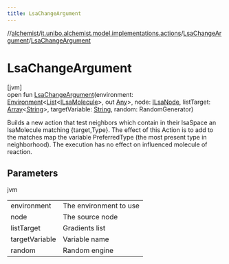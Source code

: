 ```yaml
---
title: LsaChangeArgument
---
```

//[alchemist](../../../index.html)/[it.unibo.alchemist.model.implementations.actions](../index.html)/[LsaChangeArgument](index.html)/[LsaChangeArgument](-lsa-change-argument.html)



# LsaChangeArgument



[jvm]\
open fun [LsaChangeArgument](-lsa-change-argument.html)(environment: [Environment](../../it.unibo.alchemist.model.interfaces/-environment/index.html)<[List](https://docs.oracle.com/javase/8/docs/api/java/util/List.html)<[ILsaMolecule](../../it.unibo.alchemist.model.interfaces/-i-lsa-molecule/index.html)>, out [Any](https://kotlinlang.org/api/latest/jvm/stdlib/kotlin/-any/index.html)>, node: [ILsaNode](../../it.unibo.alchemist.model.interfaces/-i-lsa-node/index.html), listTarget: [Array](https://kotlinlang.org/api/latest/jvm/stdlib/kotlin/-array/index.html)<[String](https://docs.oracle.com/javase/8/docs/api/java/lang/String.html)>, targetVariable: [String](https://docs.oracle.com/javase/8/docs/api/java/lang/String.html), random: RandomGenerator)



Builds a new action that test neighbors which contain in their lsaSpace an lsaMolecule matching {target,Type}. The effect of this Action is to add to the matches map the variable PreferredType (the most present type in neighborhood). The execution has no effect on influenced molecule of reaction.



## Parameters


jvm

| | |
|---|---|
| environment | The environment to use |
| node | The source node |
| listTarget | Gradients list |
| targetVariable | Variable name |
| random | Random engine |




